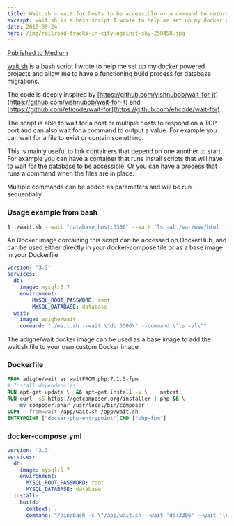 ```yaml
---
title: Wait.sh — wait for hosts to be accessible or a command to return true
excerpt: wait.sh is a bash script I wrote to help me set up my docker powered projects and allow me to have a functioning build process for database…
date: 2018-09-24
hero: /img/railroad-tracks-in-city-against-sky-258458.jpg
---
```


[Published to Medium](https://medium.com/@adrian.gheorghe.dev/wait-sh-wait-for-hosts-to-be-accessible-or-a-command-to-return-true-7f1d64e7fae4)

[wait.sh](https://github.com/adrian-gheorghe/wait) is a bash script I wrote to help me set up my docker powered projects and allow me to have a functioning build process for database migrations.

The code is deeply inspired by [https://github.com/vishnubob/wait-for-it](https://github.com/vishnubob/wait-for-it) and [https://github.com/eficode/wait-for](https://github.com/eficode/wait-for).

The script is able to wait for a host or multiple hosts to respond on a TCP port and can also wait for a command to output a value. For example you can wait for a file to exist or contain something.

This is mainly useful to link containers that depend on one another to start. For example you can have a container that runs install scripts that will have to wait for the database to be accessible. Or you can have a process that runs a command when the files are in place.

Multiple commands can be added as parameters and will be run sequentially.

### Usage example from bash

```bash
$ ./wait.sh --wait "database_host:3306" --wait "ls -al /var/www/html | grep docker-compose.yml" --command "Database is up and files exist"
```

An Docker image containing this script can be accessed on DockerHub. and can be used either directly in your docker-compose file or as a base image in your Dockerfile

```yaml
version: '3.3'
services:  
  db:    
    image: mysql:5.7
    environment:
        MYSQL_ROOT_PASSWORD: root
        MYSQL_DATABASE: database
  wait:
    image: adighe/wait
    command: "./wait.sh --wait \"db:3306\" --command \"ls -al\""
```

The adighe/wait docker image can be used as a base image to add the wait.sh file to your own custom Docker image

### Dockerfile

```Dockerfile
FROM adighe/wait as waitFROM php:7.1.3-fpm
# Install dependencies
RUN apt-get update \  && apt-get install -y \    netcat
RUN curl -sS https://getcomposer.org/installer | php && \
    mv composer.phar /usr/local/bin/composer
COPY --from=wait /app/wait.sh /app/wait.sh
ENTRYPOINT ["docker-php-entrypoint"]CMD ["php-fpm"]
```

### docker-compose.yml

```yaml
version: '3.3'
services:
  db:
    image: mysql:5.7
    environment:
      MYSQL_ROOT_PASSWORD: root
      MYSQL_DATABASE: database
  install:
    build:
      context: .
      command: "/bin/bash -c \"/app/wait.sh --wait 'db:3306' --wait 'ls -al /var/www/html/ | grep composer.json' --command 'cd /var/www/html' --command 'ls -al' --command 'composer install' --command 'php /var/www/html/bin/console doctrine:migrations:migrate -n -vvv'\""
```